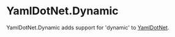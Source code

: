 # YamlDotNet.Dynamic

YamlDotNet.Dynamic adds support for 'dynamic' to [YamlDotNet](https://github.com/aaubry/YamlDotNet).
